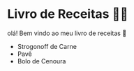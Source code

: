 # Livro de Receitas :woman_cook:

olá! Bem vindo ao meu livro de receitas :wave:



- Strogonoff de Carne
- Pavê
- Bolo de Cenoura
